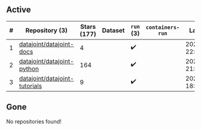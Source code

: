## Active
| # | Repository (3) | Stars (177) | Dataset | `run` (3) | `containers-run` | Last Modified |
| --- | --- | --- | --- | --- | --- | --- |
| 1 | [datajoint/datajoint-docs](https://github.com/datajoint/datajoint-docs) | 4 |  | :heavy_check_mark: |  | 2024-05-10 22:29:05+00:00 |
| 2 | [datajoint/datajoint-python](https://github.com/datajoint/datajoint-python) | 164 |  | :heavy_check_mark: |  | 2024-08-02 21:19:53+00:00 |
| 3 | [datajoint/datajoint-tutorials](https://github.com/datajoint/datajoint-tutorials) | 9 |  | :heavy_check_mark: |  | 2024-07-03 18:44:06+00:00 |

## Gone
No repositories found!
